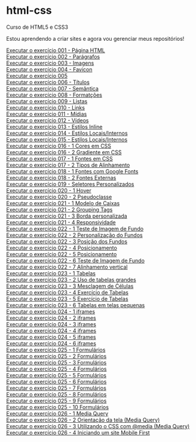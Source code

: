 # html-css
 Curso de HTML5 e CSS3

Estou aprendendo a criar sites e agora vou gerenciar meus repositórios!

<a href="https://brunagiammelaro.github.io/html-css/exercicios/ex001/index.html">Executar o exercício 001 - Página HTML</a><br>
<a href="https://brunagiammelaro.github.io/html-css/exercicios/ex002/index.html">Executar o exercício 002 - Parágrafos</a><br>
<a href="https://brunagiammelaro.github.io/html-css/exercicios/ex003/index.html">Executar o exercício 003 - Imagens</a><br>
<a href="https://brunagiammelaro.github.io/html-css/exercicios/ex004/index.html">Executar o exercício 004 - Favicon</a><br>
<a href="https://brunagiammelaro.github.io/html-css/exercicios/ex005/index.html">Executar o exercício 005</a><br>
<a href="https://brunagiammelaro.github.io/html-css/exercicios/ex006/index.html">Executar o exercício 006 - Títulos</a><br>
<a href="https://brunagiammelaro.github.io/html-css/exercicios/ex007/index.html">Executar o exercício 007 - Semântica</a><br>
<a href="https://brunagiammelaro.github.io/html-css/exercicios/ex008/index.html">Executar o exercício 008 - Formatções</a><br>
<a href="https://brunagiammelaro.github.io/html-css/exercicios/ex009/index.html">Executar o exercício 009 - Listas</a><br>
<a href="https://brunagiammelaro.github.io/html-css/exercicios/ex010/index.html">Executar o exercício 010 - Links</a><br>
<a href="https://brunagiammelaro.github.io/html-css/exercicios/ex011/index.html">Executar o exercício 011 - Mídias</a><br>
<a href="https://brunagiammelaro.github.io/html-css/exercicios/ex012/imagens/index.html">Executar o exercício 012 - Vídeos</a><br>
<a href="https://brunagiammelaro.github.io/html-css/exercicios/ex013/index.html">Executar o exercício 013 - Estilos Inline</a><br>
<a href="https://brunagiammelaro.github.io/html-css/exercicios/ex014/index.html">Executar o exercício 014 - Estilos Locais/Internos</a><br>
<a href="https://brunagiammelaro.github.io/html-css/exercicios/ex015/index.html">Executar o exercício 015 - Estilos Locais/Internos</a><br>
<a href="https://brunagiammelaro.github.io/html-css/exercicios/ex016/cor01.html">Executar o exercício 016 - 1 Cores em CSS</a><br>
<a href="https://brunagiammelaro.github.io/html-css/exercicios/ex016/cor02.html">Executar o exercício 016 - 2 Gradiente em CSS</a><br>
<a href="https://brunagiammelaro.github.io/html-css/exercicios/ex017/fonte01.html">Executar o exercício 017 - 1 Fontes em CSS</a><br>
<a href="https://brunagiammelaro.github.io/html-css/exercicios/ex017/fonte02.html">Executar o exercício 017 - 2 Tipos de Alinhamento</a><br>
<a href="https://brunagiammelaro.github.io/html-css/exercicios/ex018/fonte01.html">Executar o exercício 018 - 1 Fontes com Google Fonts</a><br>
<a href="https://brunagiammelaro.github.io/html-css/exercicios/ex018/fonte02.html">Executar o exercício 018 - 2 Fontes Externas</a><br>
<a href="https://brunagiammelaro.github.io/html-css/exercicios/ex019/seletor01.html">Executar o exercício 019 - Seletores Personalizados</a><br>
<a href="https://brunagiammelaro.github.io/html-css/exercicios/ex020/hover.html">Executar o exercício 020 - 1 Hover</a><br>
<a href="https://brunagiammelaro.github.io/html-css/exercicios/ex020/pseudockasse.html">Executar o exercício 020 - 2 Pseudoclasse</a><br>
<a href="https://brunagiammelaro.github.io/html-css/exercicios/ex021/caixa01.html">Executar o exercício 021 - 1 Modelo de Caixas</a><br>
<a href="https://brunagiammelaro.github.io/html-css/exercicios/ex021/caixa02.html">Executar o exercício 021 - 2 Grouping Tags</a><br>
<a href="https://brunagiammelaro.github.io/html-css/exercicios/ex021/caixa03.html">Executar o exercício 021 - 3 Borda personalizada</a><br>
<a href="https://brunagiammelaro.github.io/html-css/exercicios/ex021b/responsividade.html">Executar o exercício 021 - 4 Responsividade</a><br>
<a href="https://brunagiammelaro.github.io/html-css/exercicios/ex022/fundo001.html">Executar o exercício 022 - 1 Teste de Imagem de Fundo</a><br>
<a href="https://brunagiammelaro.github.io/html-css/exercicios/ex022/fundo002.html">Executar o exercício 022 - 2 Personalização do Fundos</a><br>
<a href="https://brunagiammelaro.github.io/html-css/exercicios/ex022/fundo003.html">Executar o exercício 022 - 3 Posição dos Fundos</a><br>
<a href="https://brunagiammelaro.github.io/html-css/exercicios/ex022/fundo004.html">Executar o exercício 022 - 4 Posicionamento</a><br>
<a href="https://brunagiammelaro.github.io/html-css/exercicios/ex022/fundo005.html">Executar o exercício 022 - 5 Posicionamento</a><br>
<a href="https://brunagiammelaro.github.io/html-css/exercicios/ex022/fundo006.html">Executar o exercício 022 - 6 Teste de Imagem de Fundo</a><br>
<a href="https://brunagiammelaro.github.io/html-css/exercicios/ex022/fundo007.html">Executar o exercício 022 - 7 Alinhamento vertical</a><br>
<a href="https://brunagiammelaro.github.io/html-css/exercicios/ex023/tabela001.html">Executar o exercício 023 - 1 Tabelas</a><br>
<a href="https://brunagiammelaro.github.io/html-css/exercicios/ex023/tabela002.html">Executar o exercício 023 - 2 Uso de tabelas grandes</a><br>
<a href="https://brunagiammelaro.github.io/html-css/exercicios/ex023/tabela003.html">Executar o exercício 023 - 3 Mesclagem de Células</a><br>
<a href="https://brunagiammelaro.github.io/html-css/exercicios/ex023/tabela004.html">Executar o exercício 023 - 4 Exercício de Tabelas</a><br>
<a href="https://brunagiammelaro.github.io/html-css/exercicios/ex023/tabela005.html">Executar o exercício 023 - 5 Exercício de Tabelas</a><br>
<a href="https://brunagiammelaro.github.io/html-css/exercicios/ex023/tabela006.html">Executar o exercício 023 - 6 Tabelas em telas pequenas</a><br>
<a href="https://brunagiammelaro.github.io/html-css/exercicios/ex024/iframe001.html">Executar o exercício 024 - 1 iframes</a><br>
<a href="https://brunagiammelaro.github.io/html-css/exercicios/ex024/iframe002.html">Executar o exercício 024 - 2 iframes</a><br>
<a href="https://brunagiammelaro.github.io/html-css/exercicios/ex024/iframe003.html">Executar o exercício 024 - 3 iframes</a><br>
<a href="https://brunagiammelaro.github.io/html-css/exercicios/ex024/iframe004.html">Executar o exercício 024 - 4 iframes</a><br>
<a href="https://brunagiammelaro.github.io/html-css/exercicios/ex024/iframe005.html">Executar o exercício 024 - 5 iframes</a><br>
<a href="https://brunagiammelaro.github.io/html-css/exercicios/ex024/iframe006.html">Executar o exercício 024 - 6 iframes</a><br>
<a href="https://brunagiammelaro.github.io/html-css/exercicios/ex025/form001.html">Executar o exercício 025 - 1 Formulários</a><br>
<a href="https://brunagiammelaro.github.io/html-css/exercicios/ex025/form002.html">Executar o exercício 025 - 2 Formulários</a><br>
<a href="https://brunagiammelaro.github.io/html-css/exercicios/ex025/form003.html">Executar o exercício 025 - 3 Formulários</a><br>
<a href="https://brunagiammelaro.github.io/html-css/exercicios/ex025/form004.html">Executar o exercício 025 - 4 Formulários</a><br>
<a href="https://brunagiammelaro.github.io/html-css/exercicios/ex025/form005.html">Executar o exercício 025 - 5 Formulários</a><br>
<a href="https://brunagiammelaro.github.io/html-css/exercicios/ex025/form006.html">Executar o exercício 025 - 6 Formulários</a><br>
<a href="https://brunagiammelaro.github.io/html-css/exercicios/ex025/form006.html">Executar o exercício 025 - 7 Formulários</a><br>
<a href="https://brunagiammelaro.github.io/html-css/exercicios/ex025/form008.html">Executar o exercício 025 - 8 Formulários</a><br>
<a href="https://brunagiammelaro.github.io/html-css/exercicios/ex025/form009.html">Executar o exercício 025 - 9 Formulários</a><br>
<a href="https://brunagiammelaro.github.io/html-css/exercicios/ex025/form010.html">Executar o exercício 025 - 10 Formulários</a><br>
<a href="https://brunagiammelaro.github.io/html-css/exercicios/ex026/mq001/index.html">Executar o exercício 026 - 1 Media Query</a><br>
<a href="https://brunagiammelaro.github.io/html-css/exercicios/ex026/mq002/index.html">Executar o exercício 026 - 2 Orientação da tela (Media Query)</a><br>
<a href="https://brunagiammelaro.github.io/html-css/exercicios/ex026/mq003/index.html">Executar o exercício 026 - 3 Utilizando o CSS com @media (Media Query)</a><br>
<a href="https://brunagiammelaro.github.io/html-css/exercicios/ex026/mq004/index.html">Executar o exercício 026 - 4 Iniciando um site Mobile First</a><br>